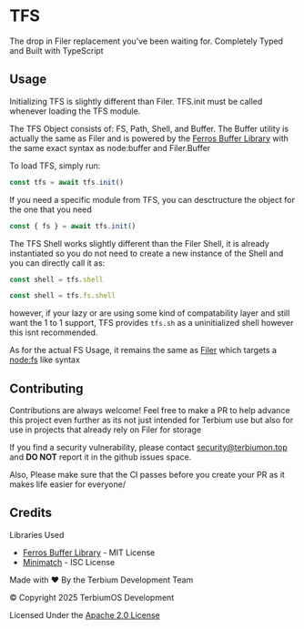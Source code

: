 # TFS

The drop in Filer replacement you’ve been waiting for. Completely Typed and Built with TypeScript

## Usage

Initializing TFS is slightly different than Filer. TFS.init must be called whenever loading the TFS module.

The TFS Object consists of: FS, Path, Shell, and Buffer.
The Buffer utility is actually the same as Filer and is powered by the [Ferros Buffer Library](https://github.com/feross/buffer) with the same exact syntax as node:buffer and Filer.Buffer

To load TFS, simply run:

```js
const tfs = await tfs.init()
```

If you need a specific module from TFS, you can desctructure the object for the one that you need

```js
const { fs } = await tfs.init()
```

The TFS Shell works slightly different than the Filer Shell, it is already instantiated so you do not need to create a new instance of the Shell and you can directly call it as:

```js
const shell = tfs.shell
```

```js
const shell = tfs.fs.shell
```

however, if your lazy or are using some kind of compatability layer and still want the 1 to 1 support, TFS provides `tfs.sh` as a uninitialized shell however this isnt recommended.

As for the actual FS Usage, it remains the same as [Filer](https://github.com/filerjs/filer?tab=readme-ov-file#api-reference) which targets a [node:fs](https://nodejs.org/api/fs.html) like syntax

## Contributing

Contributions are always welcome! Feel free to make a PR to help advance this project even further as its not just intended for Terbium use but also for use in projects that already rely on Filer for storage

If you find a security vulnerability, please contact security@terbiumon.top and **DO NOT** report it in the github issues space.

Also, Please make sure that the CI passes before you create your PR as it makes life easier for everyone/

## Credits

Libraries Used

- [Ferros Buffer Library](https://github.com/feross/buffer) - MIT License
- [Minimatch](https://github.com/isaacs/minimatch) - ISC License

Made with ❤️ By the Terbium Development Team

&copy; Copyright 2025 TerbiumOS Development

Licensed Under the [Apache 2.0 License](./LICENSE)
